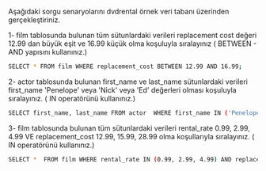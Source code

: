 Aşağıdaki sorgu senaryolarını dvdrental örnek veri tabanı üzerinden gerçekleştiriniz.

1- film tablosunda bulunan tüm sütunlardaki verileri replacement cost değeri 12.99 dan büyük eşit ve 16.99 küçük olma koşuluyla sıralayınız ( BETWEEN - AND yapısını kullanınız.)    
```sh
SELECT * FROM film WHERE replacement_cost BETWEEN 12.99 AND 16.99;  
```

2- actor tablosunda bulunan first_name ve last_name sütunlardaki verileri first_name 'Penelope' veya 'Nick' veya 'Ed' değerleri olması koşuluyla sıralayınız. ( IN operatörünü kullanınız.)  
```sh
SELECT first_name, last_name FROM actor  WHERE first_name IN ('Penelope', 'Nick' ,'Ed')  
```
3- film tablosunda bulunan tüm sütunlardaki verileri rental_rate 0.99, 2.99, 4.99 VE replacement_cost 12.99, 15.99, 28.99 olma koşullarıyla sıralayınız. ( IN operatörünü kullanınız.)  
```sh
SELECT *  FROM film WHERE rental_rate IN (0.99, 2.99, 4.99) AND replacement_cost IN (12.99, 15.99, 28.99)  
```

 
